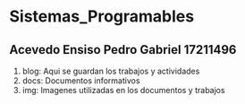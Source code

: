 # Sistemas_Programables
## Acevedo Ensiso Pedro Gabriel 17211496
1. blog: Aqui se guardan los trabajos y actividades
2. docs: Documentos informativos
3. img: Imagenes utilizadas en los documentos y trabajos
